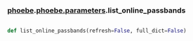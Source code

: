### [phoebe](phoebe.md).[phoebe.parameters](phoebe.phoebe.parameters.md).list_online_passbands

```py

def list_online_passbands(refresh=False, full_dict=False)

```



    

